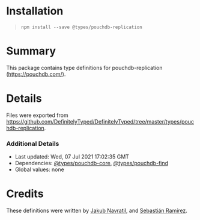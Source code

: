 # Installation
> `npm install --save @types/pouchdb-replication`

# Summary
This package contains type definitions for pouchdb-replication (https://pouchdb.com/).

# Details
Files were exported from https://github.com/DefinitelyTyped/DefinitelyTyped/tree/master/types/pouchdb-replication.

### Additional Details
 * Last updated: Wed, 07 Jul 2021 17:02:35 GMT
 * Dependencies: [@types/pouchdb-core](https://npmjs.com/package/@types/pouchdb-core), [@types/pouchdb-find](https://npmjs.com/package/@types/pouchdb-find)
 * Global values: none

# Credits
These definitions were written by [Jakub Navratil](https://github.com/trubit), and [Sebastián Ramírez](https://github.com/tiangolo).
